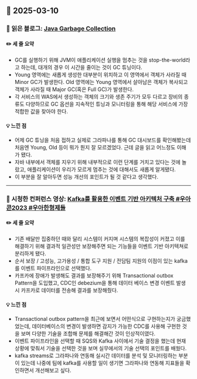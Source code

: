 ## 📅 2025-03-10
### 📖 읽은 블로그: [Java Garbage Collection](https://d2.naver.com/helloworld/1329)
#### ✏️ 세 줄 요약
- GC를 실행하기 위해 JVM이 애플리케이션 실행을 멈추는 것을 stop-the-world라고 하는데, 대개의 경우 이 시간을 줄이는 것이 GC 튜닝이다.
- Young 영역에는 새롭게 생성한 대부분이 위치하고 이 영역에서 객체가 사라질 때 Minor GC가 발생한다. Old 영역에는 Young 영역에서 살아남은 객체가 복사되고 객체가 사라질 때 Major GC(혹은 Full GC)가 발생한다.
- 각 서비스의 WAS에서 생성하는 객체의 크기와 생존 주기가 모두 다르고 장비의 종류도 다양하므로 GC 옵션을 지속적인 튜닝과 모니터링을 통해 해당 서비스에 가장 적합한 값을 찾아야 한다.
#### 💡 느낀 점
- 어제 GC 튜닝을 처음 접하고 실제로 그라파나를 통해 GC 대시보드를 확인해봤는데 처음엔 Young, Old 등이 뭐가 뭔지 잘 모르겠었다. 근데 글을 읽고 어느정도 이해가 됐다.
- 자바 내부에서 객체를 지우기 위해 내부적으로 이런 단계를 거치고 있다는 것에 놀랐고, 애플리케이션이 우리가 모르게 멈추는 것에 대해서도 새롭게 알게됐다. 
- 이 부분을 잘 알아두면 성능 개선의 포인트가 될 것 같다고 생각했다.

---

### 🎥 시청한 컨퍼런스 영상: [Kafka를 활용한 이벤트 기반 아키텍처 구축 #우아콘2023 #우아한형제들](https://www.youtube.com/watch?v=DY3sUeGu74M)
#### ✏️ 세 줄 요약
- 기존 배달만 집중하던 때와 달리 시스템이 커지며 시스템의 복잡성이 커졌고 이를 해결하기 위해 결과적 일관성만 보장해주면 되는 기능들을 이벤트 기반 아키텍쳐로 분리하게 됐다.
- 순서 보장 / 고성능, 고가용성 / 통합 도구 지원 / 전담팀 지원의 이점이 있는 kafka를 이벤트 파이프라인으로 선택했다.
- 카프카에 장애가 발생해도 결과를 보장해주기 위해 Transactional outbox Pattern을 도입했고, CDC인 debezium을 통해 데이터 베이스 변경 이벤트 발생 시 카프카로 데이터를 전송해 결과를 보장해줬다.
#### 💡 느낀 점
- Transactional outbox pattern을 최근에 보면서 어떤식으로 구현하는지가 궁금했었는데, 데이터베이스의 변경이 발생하면 감지가 가능한 CDC를 사용해 구현한 것을 보며 다양한 기술을 조합해 문제를 해결해간 것이 인상적이였다.
- 이벤트 파이프라인을 선택할 때 SQS와 Kafka 사이에서 기술 결정을 했는데 현재 상황에 맞춰서 기술을 선택한 것을 보며 실무에서의 기술 선택의 포인트를 배웠다.
- kafka streams로 그라파나와 연동해 실시간 데이터를 분석 및 모니터링하는 부분이 있는데 나중에 팀에 kafka를 사용할 일이 생기면 그라파나와 연동해 지표들을 확인하면서 개선해보고 싶다.